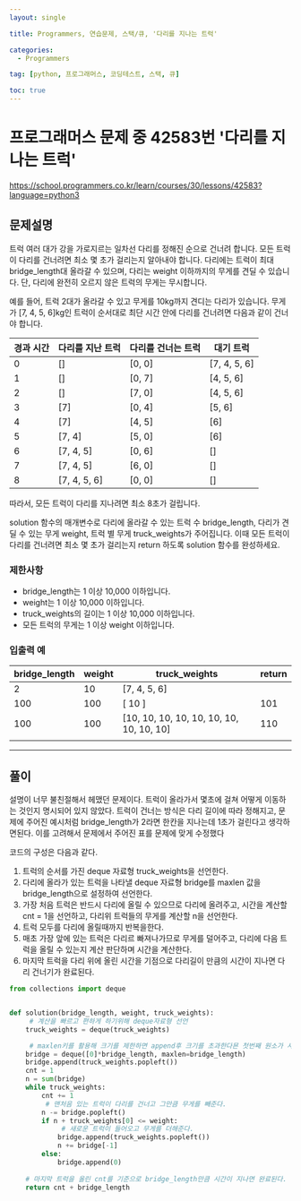 ```yaml
---
layout: single

title: Programmers, 연습문제, 스택/큐, '다리를 지나는 트럭' 

categories:
  - Programmers

tag: [python, 프로그래머스, 코딩테스트, 스택, 큐]

toc: true
---
```

# 프로그래머스 문제 중 42583번 '다리를 지나는 트럭'   

<a href="https://school.programmers.co.kr/learn/courses/30/lessons/42583?language=python3">https://school.programmers.co.kr/learn/courses/30/lessons/42583?language=python3</a>



## 문제설명   

트럭 여러 대가 강을 가로지르는 일차선 다리를 정해진 순으로 건너려 합니다. 모든 트럭이 다리를 건너려면 최소 몇 초가 걸리는지 알아내야 합니다. 다리에는 트럭이 최대 bridge_length대 올라갈 수 있으며, 다리는 weight 이하까지의 무게를 견딜 수 있습니다. 단, 다리에 완전히 오르지 않은 트럭의 무게는 무시합니다.

예를 들어, 트럭 2대가 올라갈 수 있고 무게를 10kg까지 견디는 다리가 있습니다. 무게가 [7, 4, 5, 6]kg인 트럭이 순서대로 최단 시간 안에 다리를 건너려면 다음과 같이 건너야 합니다.   

|경과 시간|다리를 지난 트럭|다리를 건너는 트럭|대기 트럭|
|-|-|-|-|
|0|[]|[0, 0]|[7, 4, 5, 6]|   
|1|[]|[0, 7]|[4, 5, 6]|   
|2|[]|[7, 0]|[4, 5, 6]|   
|3|[7]|[0, 4]|[5, 6]|   
|4|[7]|[4, 5]|[6]|   
|5|[7, 4]|[5, 0]|[6]|   
|6|[7, 4, 5]|[0, 6]|[]|   
|7|[7, 4, 5]|[6, 0]| []|   
|8|[7, 4, 5, 6]|[0, 0]|[]|   


따라서, 모든 트럭이 다리를 지나려면 최소 8초가 걸립니다.

solution 함수의 매개변수로 다리에 올라갈 수 있는 트럭 수 bridge_length, 다리가 견딜 수 있는 무게 weight, 트럭 별 무게 truck_weights가 주어집니다. 이때 모든 트럭이 다리를 건너려면 최소 몇 초가 걸리는지 return 하도록 solution 함수를 완성하세요.

### 제한사항   

+ bridge_length는 1 이상 10,000 이하입니다.
+ weight는 1 이상 10,000 이하입니다.
+ truck_weights의 길이는 1 이상 10,000 이하입니다.
+ 모든 트럭의 무게는 1 이상 weight 이하입니다.


### 입출력 예   
|bridge_length|weight|truck_weights|return|
|-------------|------|-------------|------|
|2|10|[7, 4, 5, 6]| |
|100|100|[ 10 ]|101|
|100|100|[10, 10, 10, 10, 10, 10, 10, 10, 10, 10]|110|
| | | | |

---   

## 풀이

설명이 너무 불친절해서 헤맸던 문제이다. 트럭이 올라가서 몇초에 걸쳐 어떻게 이동하는 것인지 명시되어 있지 않았다. 트럭이 건너는 방식은 다리 길이에 따라 정해지고, 문제에 주어진 예시처럼 bridge_length가 2라면 한칸을 지나는데 1초가 걸린다고 생각하면된다. 이를 고려해서 문제에서 주어진 표를 문제에 맞게 수정했다   
   
코드의 구성은 다음과 같다.
1. 트럭의 순서를 가진 deque 자료형 truck_weights을 선언한다.
2. 다리에 올라가 있는 트럭을 나타낼 deque 자료형 bridge를 maxlen 값을 bridge_length으로 설정하여 선언한다.
3. 가장 처음 트럭은 반드시 다리에 올릴 수 있으므로 다리에 올려주고, 시간을 계산할 cnt = 1을 선언하고, 다리위 트럭들의 무게를 계산할 n을 선언한다.
4. 트럭 모두를 다리에 올릴때까지 반복을한다.
5. 매초 가장 앞에 있는 트럭은 다리르 빠져나가므로 무게를 덜어주고, 다리에 다음 트럭을 올릴 수 있는지 계산 판단하며 시간을 계산한다.
6. 마지막 트럭을 다리 위에 올린 시간을 기점으로 다리길이 만큼의 시간이 지나면 다리 건너기가 완료된다.

```python
from collections import deque 


def solution(bridge_length, weight, truck_weights):
     # 계산을 빠르고 편하게 하기위해 deque자료형 선언
    truck_weights = deque(truck_weights)

     # maxlen키를 활용해 크기를 제한하면 append후 크기를 초과한다묜 첫번째 원소가 사라진다.
    bridge = deque([0]*bridge_length, maxlen=bridge_length)
    bridge.append(truck_weights.popleft())
    cnt = 1
    n = sum(bridge)
    while truck_weights:
        cnt += 1
         # 맨처음 있는 트럭이 다리를 건너고 그만큼 무게를 빼준다.
        n -= bridge.popleft()
        if n + truck_weights[0] <= weight:
             # 새로운 트럭이 들어오고 무게를 더해준다.
            bridge.append(truck_weights.popleft())
            n += bridge[-1]
        else:
            bridge.append(0)
    
    # 마지막 트럭을 올린 cnt를 기준으로 bridge_length만큼 시간이 지나면 완료된다.
    return cnt + bridge_length
```